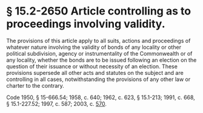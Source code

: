 # § 15.2-2650 Article controlling as to proceedings involving validity.

<p>The provisions of this article apply to all suits, actions and proceedings of whatever nature involving the validity of bonds of any locality or other political subdivision, agency or instrumentality of the Commonwealth or of any locality, whether the bonds are to be issued following an election on the question of their issuance or without necessity of an election. These provisions supersede all other acts and statutes on the subject and are controlling in all cases, notwithstanding the provisions of any other law or charter to the contrary.</p><p>Code 1950, § 15-666.54; 1958, c. 640; 1962, c. 623, § 15.1-213; 1991, c. 668, § 15.1-227.52; 1997, c. 587; 2003, c. <a href='http://lis.virginia.gov/cgi-bin/legp604.exe?031+ful+CHAP0570'>570</a>.</p>